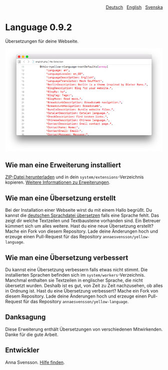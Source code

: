 <p align="right"><a href="README-de.md">Deutsch</a> &nbsp; <a href="README.md">English</a> &nbsp; <a href="README-sv.md">Svenska</a></p>

# Language 0.9.2

Übersetzungen für deine Webseite.

<p align="center"><img src="SCREENSHOT.png" alt="Bildschirmfoto"></p>

## Wie man eine Erweiterung installiert

[ZIP-Datei herunterladen](https://github.com/annaesvensson/yellow-language/raw/main/downloads/german.zip) und in dein `system/extensions`-Verzeichnis kopieren. [Weitere Informationen zu Erweiterungen](https://github.com/annaesvensson/yellow-update/tree/main/README-de.md).

## Wie man eine Übersetzung erstellt

Bei der Installation einer Webseite wirst du mit einem Hallo begrüßt. Du kannst die [deutschen Sprachdatei übersetzen](https://github.com/annaesvensson/yellow-language/blob/main/translations/german/german.php) falls eine Sprache fehlt. Das zeigt dir welche Textzeilen und Textbausteine vorhanden sind. Ein Betreuer kümmert sich um alles weitere. Hast du eine neue Übersetzung erstellt? Mache ein Fork von diesem Repository. Lade deine Änderungen hoch und erzeuge einen Pull-Request für das Repository `annaesvensson/yellow-language`.

## Wie man eine Übersetzung verbessert

Du kannst eine Übersetzung verbessern falls etwas nicht stimmt. Die installierten Sprachen befinden sich im `system/workers`-Verzeichnis. Manchmal enthalten sie Textzeilen in englischer Sprache, die nicht übersetzt wurden. Deshalb ist es gut, von Zeit zu Zeit nachzusehen, ob alles in Ordnung ist. Hast du eine Übersetzung verbessert? Mache ein Fork von diesem Repository. Lade deine Änderungen hoch und erzeuge einen Pull-Request für das Repository `annaesvensson/yellow-language`.

## Danksagung

Diese Erweiterung enthält Übersetzungen von verschiedenen Mitwirkenden. Danke für die gute Arbeit.

## Entwickler

Anna Svensson. [Hilfe finden](https://datenstrom.se/de/yellow/help/).
